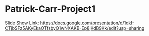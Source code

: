 # Patrick-Carr-Project1
Slide Show Link: https://docs.google.com/presentation/d/1dkI-CTjbSFz5AKyEkaOTfsbyQ1wNXAKB-Ep8jKdB9Kk/edit?usp=sharing
